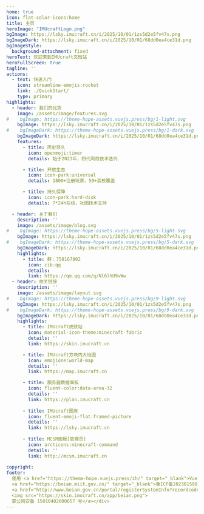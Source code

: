 ```yaml
---
home: true
icon: flat-color-icons:home
title: 主页
heroImage: "IMUcraftLogo.png"
bgImage: https://lsky.imucraft.cn/i/2025/10/01/1zs5d2e5fv47s.png
bgImageDark: https://lsky.imucraft.cn/i/2025/10/01/68dd0ea4ce31d.png
bgImageStyle:
  background-attachment: fixed
heroText: 欢迎来到IMUcraft文档站
heroFullScreen: true
tagline: ''
actions:
  - text: 快速入门
    icon: streamline-emojis:rocket
    link: ./QuickStart/
    type: primary
highlights:
  - header: 我们的优势
    image: /assets/image/features.svg
#    bgImage: https://theme-hope-assets.vuejs.press/bg/1-light.svg
    bgImage: https://lsky.imucraft.cn/i/2025/10/01/1zs5d2e5fv47s.png
#    bgImageDark: https://theme-hope-assets.vuejs.press/bg/1-dark.svg
    bgImageDark: https://lsky.imucraft.cn/i/2025/10/01/68dd0ea4ce31d.png
    features:
      - title: 历史悠久
        icon: openmoji:timer
        details: 始于2023年，四代周目技术迭代

      - title: 开放生态
        icon: icon-park:universal
        details: 1800+注册玩家，50+高校覆盖

      - title: 持久保障
        icon: icon-park:hard-disk
        details: 7*24h在线，社团技术支持

  - header: 关于我们
    description: ''
    image: /assets/image/blog.svg
#    bgImage: https://theme-hope-assets.vuejs.press/bg/5-light.svg
    bgImage: https://lsky.imucraft.cn/i/2025/10/01/1zs5d2e5fv47s.png
#    bgImageDark: https://theme-hope-assets.vuejs.press/bg/5-dark.svg
    bgImageDark: https://lsky.imucraft.cn/i/2025/10/01/68dd0ea4ce31d.png
    highlights:
      - title: 群：758167802
        icon: cib:qq
        details:
        link: https://qm.qq.com/q/Nl6lhU9vWw
  - header: 相关链接
    description: ''
    image: /assets/image/layout.svg
#    bgImage: https://theme-hope-assets.vuejs.press/bg/9-light.svg
    bgImage: https://lsky.imucraft.cn/i/2025/10/01/1zs5d2e5fv47s.png
#    bgImageDark: https://theme-hope-assets.vuejs.press/bg/9-dark.svg
    bgImageDark: https://lsky.imucraft.cn/i/2025/10/01/68dd0ea4ce31d.png 
    highlights:
      - title: IMUcraft皮肤站
        icon: material-icon-theme:minecraft-fabric
        details: ''
        link: https://skin.imucraft.cn

      - title: IMUcraft方块内大地图
        icon: emojione:world-map
        details: ''
        link: https://map.imucraft.cn

      - title: 服务器数据面板
        icon: fluent-color:data-area-32
        details: ''
        link: https://plan.imucraft.cn
        
      - title: IMUcraft图床
        icon: fluent-emoji-flat:framed-picture
        details: ''
        link: https://lsky.imucraft.cn
        
      - title: MCSM面板[管理员]
        icon: arcticons:minecraft-command
        details: ''
        link: http://mcsm.imucraft.cn
        
copyright: 
footer: 
  使用 <a href="https://theme-hope.vuejs.press/zh/" target="_blank">VuePress Theme Hope</a> 主题 | MIT 协议, 版权所有 © 2025-至今 | 
  <a href="https://beian.miit.gov.cn/" target="_blank">鲁ICP备2023015906号-1</a>
  <a href="http://www.beian.gov.cn/portal/registerSystemInfo?recordcode=15010402000657">
  <img src="https://skin.imucraft.cn/app/beian.png">
  蒙公网安备 15010402000657 号</a></div>
---
```

